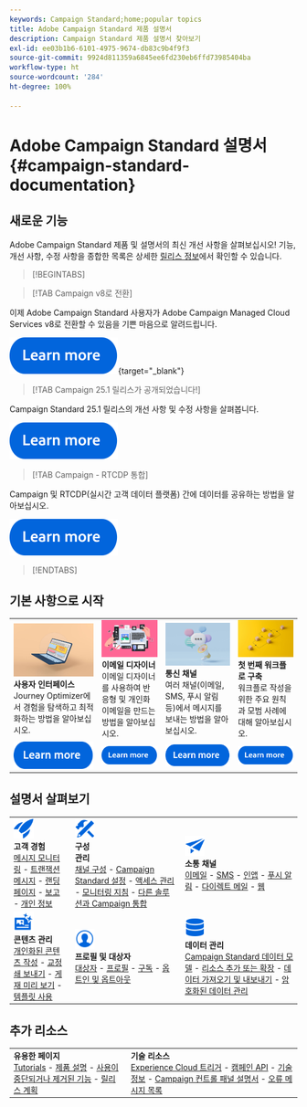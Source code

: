 ```yaml
---
keywords: Campaign Standard;home;popular topics
title: Adobe Campaign Standard 제품 설명서
description: Campaign Standard 제품 설명서 찾아보기
exl-id: ee03b1b6-6101-4975-9674-db83c9b4f9f3
source-git-commit: 9924d811359a6845ee6fd230eb6ffd73985404ba
workflow-type: ht
source-wordcount: '284'
ht-degree: 100%

---
```


# Adobe Campaign Standard 설명서 {#campaign-standard-documentation}

## 새로운 기능

Adobe Campaign Standard 제품 및 설명서의 최신 개선 사항을 살펴보십시오! 기능, 개선 사항, 수정 사항을 종합한 목록은 상세한 [릴리스 정보](rn/using/release-notes.md)에서 확인할 수 있습니다.

>[!BEGINTABS]

>[!TAB Campaign v8로 전환]

이제 Adobe Campaign Standard 사용자가 Adobe Campaign Managed Cloud Services v8로 전환할 수 있음을 기쁜 마음으로 알려드립니다.

[![이미지](assets/do-not-localize/learn-more-button.svg)](https://experienceleague.adobe.com/ko/docs/campaign-web/acs-to-ac/home){target="_blank"}

>[!TAB Campaign 25.1 릴리스가 공개되었습니다!]

Campaign Standard 25.1 릴리스의 개선 사항 및 수정 사항을 살펴봅니다.

[![이미지](assets/do-not-localize/learn-more-button.svg)](rn/using/release-notes.md)

>[!TAB Campaign - RTCDP 통합]

Campaign 및 RTCDP(실시간 고객 데이터 플랫폼) 간에 데이터를 공유하는 방법을 알아보십시오.

[![이미지](assets/do-not-localize/learn-more-button.svg)](integrating/using/get-started-sources-destinations.md)

>[!ENDTABS]

## 기본 사항으로 시작

<table style="table-layout:fixed">
  <tr style="border: 0;">
    <td>
    <a href="start/using/about-the-interface.md"><img src="assets/do-not-localize/start-interface.jpeg"></a>
    <div><strong>사용자 인터페이스</strong><br/>Journey Optimizer에서 경험을 탐색하고 최적화하는 방법을 알아보십시오.</div>
    </td>
    <td>
    <a href="designing/using/designing-content-in-adobe-campaign.md"><img src="assets/do-not-localize/start-designer.png"></a>
    <div><strong>이메일 디자이너</strong><br/>이메일 디자이너를 사용하여 반응형 및 개인화 이메일을 만드는 방법을 알아보십시오.</div>
    </td>
    <td>
    <a href="channels/using/get-started-communication-channels.md"><img src="assets/do-not-localize/start-deliveries.jpeg"></a>
    <div><strong>통신 채널</strong><br/>여러 채널(이메일, SMS, 푸시 알림 등)에서 메시지를 보내는 방법을 알아보십시오.
    </td>
    <td>
    <a href="automating/using/building-a-workflow.md"><img src="assets/do-not-localize/start-workflows.jpeg"></a>
    <div><strong>첫 번째 워크플로 구축</strong><br/>워크플로 작성을 위한 주요 원칙과 모범 사례에 대해 알아보십시오.</div>
    </td>
  </tr>
  <tr style="border: 0;">
    <td align="center"><a href="start/using/about-the-interface.md"><img src="assets/do-not-localize/learn-more-button.svg"></a></td>
    <td align="center"><a href="designing/using/designing-content-in-adobe-campaign.md"><img src="assets/do-not-localize/learn-more-button.svg"></a></td>
    <td align="center"><a href="channels/using/get-started-communication-channels.md"><img src="assets/do-not-localize/learn-more-button.svg"></a></td>
    <td align="center"><a href="automating/using/building-a-workflow.md"><img src="assets/do-not-localize/learn-more-button.svg"></a></td>
    </tr>
</table>

## 설명서 살펴보기

<table style="table-layout:auto">
  <tr style="border: 0;">
    <td>
      <img src="assets/do-not-localize/icon-quick-start.svg" width="35px"><br/>
      <strong>고객 경험</strong><br/><a href="sending/using/track-and-monitor.md">메시지 모니터링</a> - <a href="channels/using/getting-started-with-transactional-msg.md">트랜잭션 메시지</a> - <a href="channels/using/getting-started-with-landing-pages.md">랜딩 페이지</a> - <a href="reporting/using/about-dynamic-reports.md">보고</a> - <a href="start/using/privacy-management.md">개인 정보</a>
    </td>
    <td>
      <img src="assets/do-not-localize/icon-configure.svg" width="35px"><br/>
      <strong>구성<br/>관리</strong><br/><a href="administration/using/about-channel-configuration.md">채널 구성</a> - <a href="administration/using/about-campaign-standard-settings.md">Campaign Standard 설정</a>  - <a href="administration/using/about-access-management.md">액세스 관리</a> - <a href="administration/using/monitoring-guidelines.md">모니터링 지침</a> - <a href="integrating/using/get-started-campaign-integrations.md">다른 솔루션과 Campaign 통합</a>
    </td>
    <td>
      <img src="assets/do-not-localize/icon-campaign.svg" width="35px"><br/>
      <strong>소통 채널</strong><br/><a href="channels/using/about-emails.md">이메일</a> - <a href="channels/using/about-sms-messages.md">SMS</a> - <a href="channels/using/about-in-app-messaging.md">인앱</a> - <a href="channels/using/about-push-notifications.md">푸시 알림</a> - <a href="channels/using/about-direct-mail.md">다이렉트 메일</a> - <a href="channels/using/about-direct-mail.md">웹</a>
    </td>
  </tr>
  <tr style="border: 0;">
    <td>
      <img src="assets/do-not-localize/icon-content.svg" width="35px"><br/>
      <strong>콘텐츠 관리</strong><br/><a href="sending/using/design-and-personalize.md">개인화된 콘텐츠 작성</a> - <a href="sending/using/sending-proofs.md">교정쇄 보내기</a> - <a href="sending/using/previewing-messages.md">게재 미리 보기</a> - <a href="sending/using/use-templates.md">템플릿 사용</a>
    </td>
    <td>
      <img src="assets/do-not-localize/icon_profile-audience.svg" width="35px"><br/>
      <strong>프로필 및 대상자</strong><br/><a href="audiences/using/about-audiences.md">대상자</a> - <a href="audiences/using/about-profiles.md">프로필</a> - <a href="audiences/using/about-subscriptions.md">구독</a> - <a href="audiences/using/about-opt-in-and-opt-out-in-campaign.md">옵트인 및 옵트아웃</a>
    </td>
    <td>
      <img src="assets/do-not-localize/icon-data.svg" width="35px"><br/>
      <strong>데이터 관리</strong><br/><a href="developing/using/data-model-concepts.md">Campaign Standard 데이터 모델</a> - <a href="developing/using/key-steps-to-add-a-resource.md">리소스 추가 또는 확장</a> - <a href="automating/using/about-data-import-and-export.md">데이터 가져오기 및 내보내기</a> - <a href="automating/using/managing-encrypted-data.md">암호화된 데이터 관리</a>
    </td>
  </tr>
</table>

## 추가 리소스

<table style="table-layout:fixed"><tr style="border: 0;">
<td><strong>유용한 페이지</strong><br/>
<a href="https://experienceleague.adobe.com/docs/campaign-standard-learn/tutorials/overview.html?lang=ko" target="_blank">Tutorials</a> - <a href="https://helpx.adobe.com/kr/legal/product-descriptions/campaign-standard.html" target="_blank">제품 설명</a> - <a href="rn/using/deprecated-features.md">사용이 중단되거나 제거된 기능</a> - <a href="rn/using/release-planning.md">릴리스 계획</a>
</td>
<td><strong>기술 리소스</strong><br/>
<a href="integrating/using/about-adobe-experience-cloud-triggers.md">Experience Cloud 트리거</a> - <a href="api/using/get-started-apis.md">캠페인 API</a> - <a href="https://helpx.adobe.com/kr/campaign/kb/acs-article-list.html" target="blank">기술 정보</a> - <a href="https://experienceleague.adobe.com/docs/control-panel/using/control-panel-home.html?lang=ko" target="_blank">Campaign 컨트롤 패널 설명서</a> - <a href="https://experienceleague.adobe.com/developer/campaign-errors/error_codes.html?lang=ko">오류 메시지 목록</a>
</td>
</tr></table>
